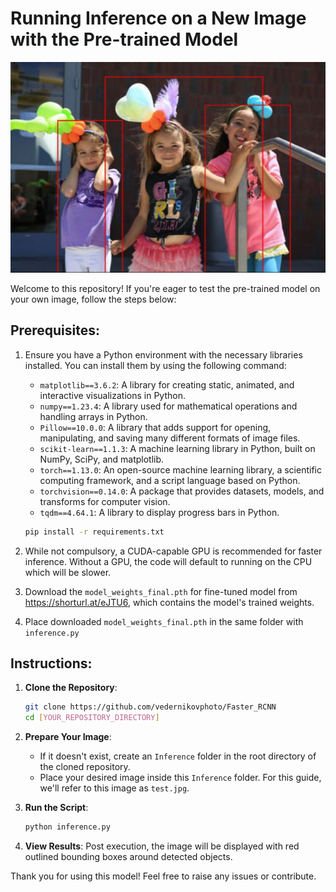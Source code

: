 # Running Inference on a New Image with the Pre-trained Model

<div align="center">
    <img src="example.jpg" alt="Alternative Text">
</div>

Welcome to this repository! If you're eager to test the pre-trained model on your own image, follow the steps below:

## Prerequisites:

1. Ensure you have a Python environment with the necessary libraries installed. You can install them by using the following command:

    - `matplotlib==3.6.2`: A library for creating static, animated, and interactive visualizations in Python.
    - `numpy==1.23.4`: A library used for mathematical operations and handling arrays in Python.
    - `Pillow==10.0.0`: A library that adds support for opening, manipulating, and saving many different formats of image files.
    - `scikit-learn==1.1.3`: A machine learning library in Python, built on NumPy, SciPy, and matplotlib.
    - `torch==1.13.0`: An open-source machine learning library, a scientific computing framework, and a script language based on Python.
    - `torchvision==0.14.0`: A package that provides datasets, models, and transforms for computer vision.
    - `tqdm==4.64.1`: A library to display progress bars in Python.
   
    ```bash
    pip install -r requirements.txt
    ```

2. While not compulsory, a CUDA-capable GPU is recommended for faster inference. Without a GPU, the code will default to running on the CPU which will be slower.

<!--3. Download the weights for `fasterrcnn_resnet50_fpn` model from https://shorturl.at/hvHPW 

4. Rename downloaded weights file to `fasterrcnn_resnet50_fpn_coco.pth` and place the it in the same folder with `inference.py` -->

3. Download the `model_weights_final.pth` for fine-tuned model from https://shorturl.at/eJTU6, which contains the model's trained weights.

4. Place downloaded `model_weights_final.pth` in the same folder with `inference.py` 

## Instructions:

1. **Clone the Repository**:
    ```bash
    git clone https://github.com/vedernikovphoto/Faster_RCNN
    cd [YOUR_REPOSITORY_DIRECTORY]
    ```

2. **Prepare Your Image**:
    - If it doesn't exist, create an `Inference` folder in the root directory of the cloned repository.
    - Place your desired image inside this `Inference` folder. For this guide, we'll refer to this image as `test.jpg`.

3. **Run the Script**:
    ```bash
    python inference.py
    ```

4. **View Results**:
    Post execution, the image will be displayed with red outlined bounding boxes around detected objects.

Thank you for using this model! Feel free to raise any issues or contribute.


